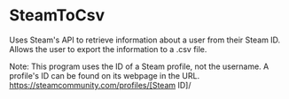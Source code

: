 # SteamToCsv
Uses Steam's API to retrieve information about a user from their Steam ID. Allows the user to export the information to a .csv file.

Note: This program uses the ID of a Steam profile, not the username. A profile's ID can be found on its webpage in the URL.
https://steamcommunity.com/profiles/[Steam ID]/
